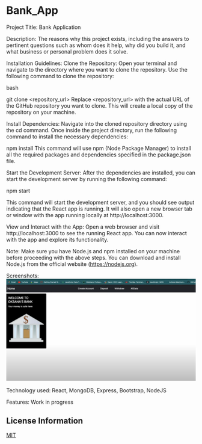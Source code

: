 # Bank_App
Project Title: Bank Application

Description: The reasons why this project exists, including the answers to pertinent questions such as whom does it help, why did you build it, and what business or personal problem does it solve.

Installation Guidelines: 
Clone the Repository: Open your terminal and navigate to the directory where you want to clone the repository. Use the following command to clone the repository:

bash

git clone <repository_url>
Replace <repository_url> with the actual URL of the GitHub repository you want to clone. This will create a local copy of the repository on your machine.

Install Dependencies: Navigate into the cloned repository directory using the cd command. Once inside the project directory, run the following command to install the necessary dependencies:

npm install
This command will use npm (Node Package Manager) to install all the required packages and dependencies specified in the package.json file.

Start the Development Server: After the dependencies are installed, you can start the development server by running the following command:

npm start

This command will start the development server, and you should see output indicating that the React app is running. It will also open a new browser tab or window with the app running locally at http://localhost:3000.

View and Interact with the App: Open a web browser and visit http://localhost:3000 to see the running React app. You can now interact with the app and explore its functionality.

Note: Make sure you have Node.js and npm installed on your machine before proceeding with the above steps. You can download and install Node.js from the official website (https://nodejs.org).

Screenshots: 
<img src= "bank.png"/>

Technology used: React, MongoDB, Express, Bootstrap, NodeJS

Features: Work in progress

## License Information
[MIT](https://choosealicense.com/licenses/mit/)




